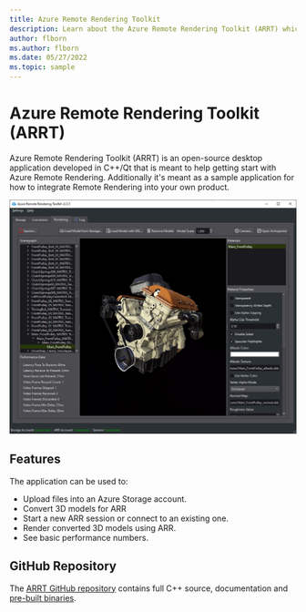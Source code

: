 ```yaml
---
title: Azure Remote Rendering Toolkit
description: Learn about the Azure Remote Rendering Toolkit (ARRT) which is an open-source desktop application developed in C++/Qt.
author: flborn
ms.author: flborn
ms.date: 05/27/2022
ms.topic: sample
---
```


# Azure Remote Rendering Toolkit (ARRT)

Azure Remote Rendering Toolkit (ARRT) is an open-source desktop application developed in C++/Qt that is meant to help getting start with Azure Remote Rendering. Additionally it's meant as a sample application for how to integrate Remote Rendering into your own product.

![ARRT](./media/azure-remote-rendering-asset-tool.png "ARRT screenshot")

## Features

The application can be used to:

* Upload files into an Azure Storage account.
* Convert 3D models for ARR
* Start a new ARR session or connect to an existing one.
* Render converted 3D models using ARR.
* See basic performance numbers.

## GitHub Repository

The [ARRT GitHub repository](https://github.com/Azure/azure-remote-rendering-asset-tool) contains full C++ source, documentation and [pre-built binaries](https://github.com/Azure/azure-remote-rendering-asset-tool/releases).
